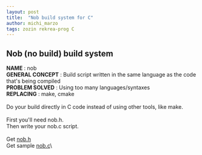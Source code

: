 ```yaml
---
layout: post
title:  "Nob build system for C"
author: michi_marzo
tags: zozin rekrea-prog C
---
```


## Nob (no build) build system

**NAME** : nob\
**GENERAL CONCEPT** : Build script written in the same language as the code that's being compiled\
**PROBLEM SOLVED** : Using too many languages/syntaxes\
**REPLACING** : make, cmake\
\
Do your build directly in C code instead of using other tools, like make.\
\
First you'll need nob.h.\
Then write your nob.c script.\
\
Get [nob.h](https://github.com/tsoding/musializer/blob/master/src/nob.h)\
Get sample [nob.c](https://github.com/tsoding/musializer/blob/master/src/nob_linux.c)\




